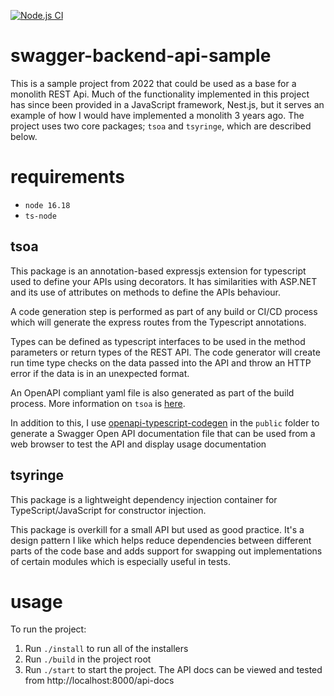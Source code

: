 [![Node.js CI](https://github.com/realworld666/server-template/actions/workflows/node.js.yml/badge.svg)](https://github.com/realworld666/server-template/actions/workflows/node.js.yml)

# swagger-backend-api-sample

This is a sample project from 2022 that could be used as a base for a monolith REST Api. Much of the functionality implemented in this project has since been provided in a JavaScript framework, Nest.js, but it serves an example of how I would have implemented a monolith 3 years ago. The project uses two core packages; `tsoa` and `tsyringe`, which are described below. 

# requirements
* `node 16.18`
* `ts-node`

## tsoa
This package is an annotation-based expressjs extension for typescript used to define your APIs using decorators. It has similarities with ASP.NET and  its use of attributes on methods to define the APIs behaviour.

A code generation step is performed as part of any build or CI/CD process which will generate the express routes from the Typescript annotations.

Types can be defined as typescript interfaces to be used in the method parameters or return types of the REST API. The code generator will create run time type checks on the data passed into the API and throw an HTTP error if the data is in an unexpected format.

An OpenAPI compliant yaml file is also generated as part of the build process. More information on `tsoa` is [here](https://github.com/lukeautry/tsoa).

In addition to this, I use [openapi-typescript-codegen](https://github.com/ferdikoomen/openapi-typescript-codegen) in the `public` folder to generate a Swagger Open API documentation file that can be used from a web browser to test the API and display usage documentation

## tsyringe
This package is a lightweight dependency injection container for TypeScript/JavaScript for constructor injection.

This package is overkill for a small API but used as good practice. It's a design pattern I like which helps reduce dependencies between different parts of the code base and adds support for swapping out implementations of certain modules which is especially useful in tests.

# usage
To run the project:
1. Run `./install` to run all of the installers
2. Run `./build` in the project root
3. Run `./start` to start the project. The API docs can be viewed and tested from http://localhost:8000/api-docs
